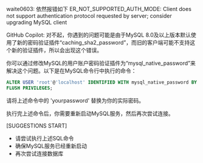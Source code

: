 waite0603: 依然报错如下 ER_NOT_SUPPORTED_AUTH_MODE: Client does not support authentication protocol requested by server; consider upgrading MySQL client

GitHub Copilot: 对不起，你遇到的问题可能是由于MySQL 8.0及以上版本默认使用了新的密码验证插件“caching_sha2_password”，而旧的客户端可能不支持这个新的验证插件，所以会出现这个错误。

你可以通过修改MySQL的用户账户密码验证插件为“mysql_native_password”来解决这个问题。以下是在MySQL命令行中执行的命令：

```sql
ALTER USER 'root'@'localhost' IDENTIFIED WITH mysql_native_password BY 'yourpassword';
FLUSH PRIVILEGES;
```

请将上述命令中的 'yourpassword' 替换为你的实际密码。

执行完上述命令后，你需要重新启动MySQL服务，然后再次尝试连接。

[SUGGESTIONS START]
- 请尝试执行上述SQL命令
- 确保MySQL服务已经重新启动
- 再次尝试连接数据库

